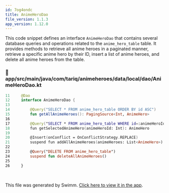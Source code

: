 ```yaml
---
id: 7og4ondc
title: AnimeHeroDao
file_version: 1.1.3
app_version: 1.12.0
---
```


This code snippet defines an interface `AnimeHeroDao` that contains several database queries and operations related to the `anime_hero_table` table. It provides methods to retrieve all anime heroes in a paginated manner, retrieve a specific anime hero by their ID, insert a list of anime heroes, and delete all anime heroes from the table.
<!-- NOTE-swimm-snippet: the lines below link your snippet to Swimm -->
### 📄 app/src/main/java/com/tariq/animeheroes/data/local/dao/AnimeHeroDao.kt
```kotlin
11     @Dao
12     interface AnimeHeroDao {
13     
14         @Query("SELECT * FROM anime_hero_table ORDER BY id ASC")
15         fun getAllAnimeHeroes(): PagingSource<Int, AnimeHero>
16     
17         @Query("SELECT * FROM anime_hero_table WHERE id=:animeHeroId")
18         fun getSelectedAnimeHero(animeHeroId: Int): AnimeHero
19     
20         @Insert(onConflict = OnConflictStrategy.REPLACE)
21         suspend fun addAllAnimeHeroes(animeHeroes: List<AnimeHero>)
22     
23         @Query("DELETE FROM anime_hero_table")
24         suspend fun deleteAllAnimeHeroes()
25     
26     }
```

<br/>

This file was generated by Swimm. [Click here to view it in the app](https://app.swimm.io/repos/Z2l0aHViJTNBJTNBQW5pbWVIZXJvQXBwJTNBJTNBVGFyaXEyNTE4/docs/7og4ondc).
